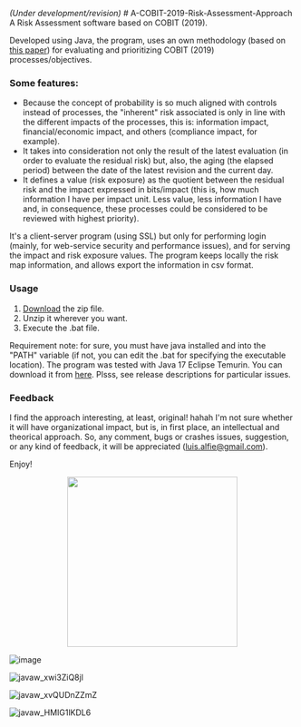 _(Under development/revision)_ # A-COBIT-2019-Risk-Assessment-Approach
A Risk Assessment software based on COBIT (2019).

Developed using Java, the program, uses an own methodology (based on [this paper](https://github.com/Lucho-A/A-Risk-Assessment-approach-based-on-Information-Theory)) for evaluating and prioritizing COBIT (2019) processes/objectives.

### Some features:
- Because the concept of probability is so much aligned with controls instead of processes, the "inherent" risk associated is only in line with the different impacts of the processes, this is: information impact, financial/economic impact, and others (compliance impact, for example).
- It takes into consideration not only the result of the latest evaluation (in order to evaluate the residual risk) but, also, the aging (the elapsed period) between the date of the latest revision and the current day.
- It defines a value (risk exposure) as the quotient between the residual risk and the impact expressed in bits/impact (this is, how much information I have per impact unit. Less value, less information I have and, in consequence, these processes could be considered to be reviewed with highest priority).

It's a client-server program (using SSL) but only for performing login (mainly, for web-service security and performance issues), and for serving the impact and risk exposure values. The program keeps locally the risk map information, and allows export the information in csv format.

### Usage
1) [Download](https://github.com/Lucho-A/A-COBIT-2019-Risk-Assessment-Approach/releases/latest) the zip file.
2) Unzip it wherever you want.
3) Execute the .bat file.

Requirement note: for sure, you must have java installed and into the "PATH" variable (if not, you can edit the .bat for specifying the executable location). The program was tested with Java 17 Eclipse Temurin. You can download it from [here](https://adoptium.net/es/). Plsss, see release descriptions for particular issues. 

### Feedback
I find the approach interesting, at least, original! hahah I'm not sure whether it will have organizational impact, but is, in first place, an intellectual and theorical approach. So, any comment, bugs or crashes issues, suggestion, or any kind of feedback, it will be appreciated (luis.alfie@gmail.com).

Enjoy!
<p align="center">

<img height="300" src="https://user-images.githubusercontent.com/40904281/211438121-02794fdd-26ad-4a27-b808-c6a82b2158cc.png">

![image](https://user-images.githubusercontent.com/40904281/149053255-35c88746-5628-4526-80d7-e216679ad86f.png)

![javaw_xwi3ZiQ8jl](https://user-images.githubusercontent.com/40904281/149053363-89b8c58b-ea46-482f-a1ca-001d1447efee.png)

![javaw_xvQUDnZZmZ](https://user-images.githubusercontent.com/40904281/149053415-edb90768-55df-4c70-a82b-a42c113edfb3.png)

![javaw_HMIG1lKDL6](https://user-images.githubusercontent.com/40904281/149053444-1cdffb6c-e51b-403e-a79a-718c5b0f2043.png)

</p>


















